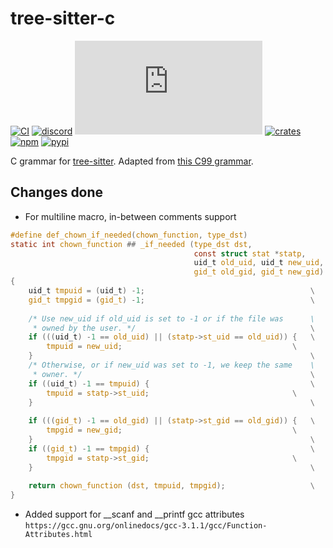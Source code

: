 # tree-sitter-c

[![CI][ci]](https://github.com/tree-sitter/tree-sitter-c/actions/workflows/ci.yml)
[![discord][discord]](https://discord.gg/w7nTvsVJhm)
[![matrix][matrix]](https://matrix.to/#/#tree-sitter-chat:matrix.org)
[![crates][crates]](https://crates.io/crates/tree-sitter-c)
[![npm][npm]](https://www.npmjs.com/package/tree-sitter-c)
[![pypi][pypi]](https://pypi.org/project/tree-sitter-c)

C grammar for [tree-sitter](https://github.com/tree-sitter/tree-sitter).
Adapted from [this C99 grammar](http://slps.github.io/zoo/c/iso-9899-tc3.html).

[ci]: https://img.shields.io/github/actions/workflow/status/tree-sitter/tree-sitter-c/ci.yml?logo=github&label=CI
[discord]: https://img.shields.io/discord/1063097320771698699?logo=discord&label=discord
[matrix]: https://img.shields.io/matrix/tree-sitter-chat%3Amatrix.org?logo=matrix&label=matrix
[npm]: https://img.shields.io/npm/v/tree-sitter-c?logo=npm
[crates]: https://img.shields.io/crates/v/tree-sitter-c?logo=rust
[pypi]: https://img.shields.io/pypi/v/tree-sitter-c?logo=pypi&logoColor=ffd242

## Changes done

* For multiline macro, in-between comments support
```c
#define def_chown_if_needed(chown_function, type_dst)                  \
static int chown_function ## _if_needed (type_dst dst,                 \
                                         const struct stat *statp,     \
                                         uid_t old_uid, uid_t new_uid, \
                                         gid_t old_gid, gid_t new_gid) \
{                                                                      \
	uid_t tmpuid = (uid_t) -1;                                     \
	gid_t tmpgid = (gid_t) -1;                                     \
                                                                       \
	/* Use new_uid if old_uid is set to -1 or if the file was      \
	 * owned by the user. */                                       \
	if (((uid_t) -1 == old_uid) || (statp->st_uid == old_uid)) {   \
		tmpuid = new_uid;                                      \
	}                                                              \
	/* Otherwise, or if new_uid was set to -1, we keep the same    \
	 * owner. */                                                   \
	if ((uid_t) -1 == tmpuid) {                                    \
		tmpuid = statp->st_uid;                                \
	}                                                              \
                                                                       \
	if (((gid_t) -1 == old_gid) || (statp->st_gid == old_gid)) {   \
		tmpgid = new_gid;                                      \
	}                                                              \
	if ((gid_t) -1 == tmpgid) {                                    \
		tmpgid = statp->st_gid;                                \
	}                                                              \
                                                                       \
	return chown_function (dst, tmpuid, tmpgid);                   \
}
```


* Added support for __scanf and __printf gcc attributes `https://gcc.gnu.org/onlinedocs/gcc-3.1.1/gcc/Function-Attributes.html`
